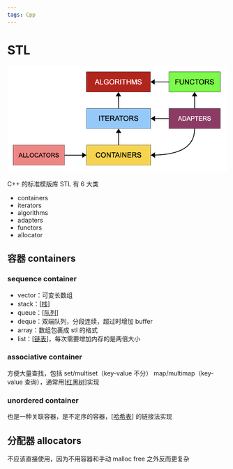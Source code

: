 ```yaml
---
tags: Cpp
---
```

# STL

![stl](../../attachments/stl.png)

C++ 的标准模版库 STL 有 6 大类

- containers
- iterators
- algorithms
- adapters
- functors
- allocator

## 容器 containers

### sequence container

- vector：可变长数组
- stack：[[栈]]
- queue：[[队列]]
- deque：双端队列，分段连续，超过时增加 buffer
- array：数组包裹成 stl 的格式
- list：[[链表]]，每次需要增加内存的是两倍大小

### associative container

方便大量查找，包括 set/multiset（key-value 不分） map/multimap（key-value 查询），通常用[[红黑树]]实现

### unordered container

也是一种关联容器，是不定序的容器，[[哈希表]] 的链接法实现

## 分配器 allocators

不应该直接使用，因为不用容器和手动 malloc free 之外反而更复杂

[//begin]: # "Autogenerated link references for markdown compatibility"
[栈]: ../algorithm/data_structure/栈.md "栈"
[队列]: ../algorithm/data_structure/队列.md "队列"
[链表]: ../algorithm/data_structure/链表.md "链表"
[红黑树]: ../algorithm/data_structure/红黑树.md "红黑树"
[哈希表]: ../algorithm/data_structure/哈希表.md "哈希表"
[//end]: # "Autogenerated link references"
